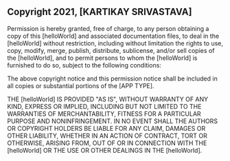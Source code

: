 ## Copyright 2021, [KARTIKAY SRIVASTAVA]

Permission is hereby granted, free of charge, to any person obtaining a copy of this [helloWorld] and associated documentation files, to deal in the [helloWorld] without restriction, including without limitation the rights to use, copy, modify, merge, publish, distribute, sublicense, and/or sell copies of the [helloWorld], and to permit persons to whom the [helloWorld] is furnished to do so, subject to the following conditions:

The above copyright notice and this permission notice shall be included in all copies or substantial portions of the [APP TYPE].

THE [helloWorld] IS PROVIDED "AS IS", WITHOUT WARRANTY OF ANY KIND, EXPRESS OR IMPLIED, INCLUDING BUT NOT LIMITED TO THE WARRANTIES OF MERCHANTABILITY, FITNESS FOR A PARTICULAR PURPOSE AND NONINFRINGEMENT. IN NO EVENT SHALL THE AUTHORS OR COPYRIGHT HOLDERS BE LIABLE FOR ANY CLAIM, DAMAGES OR OTHER LIABILITY, WHETHER IN AN ACTION OF CONTRACT, TORT OR OTHERWISE, ARISING FROM, OUT OF OR IN CONNECTION WITH THE [helloWorld] OR THE USE OR OTHER DEALINGS IN THE [helloWorld].
